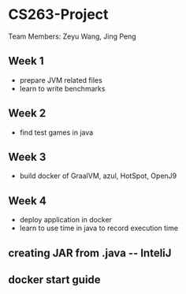 # CS263-Project

Team Members:
Zeyu Wang, Jing Peng

## Week 1
- prepare JVM related files
- learn to write benchmarks

## Week 2
- find test games in java

## Week 3
- build docker of GraalVM, azul, HotSpot, OpenJ9

## Week 4
- deploy application in docker
- learn to use time in java to record execution time


## creating JAR from .java -- InteliJ
## docker start guide

